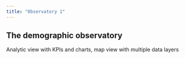 ```yaml
---
title: "Observatory 1"
---
```



## The demographic observatory

Analytic view with KPIs and charts, map view with multiple data layers


